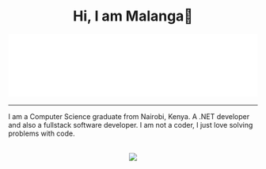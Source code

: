 
<h1 align="center" > Hi, I am Malanga👋</h1>

<p align="center">
<img src="header.svg" />
</p>

<hr/>


I am a Computer Science graduate from Nairobi, Kenya. A .NET developer and also a fullstack software developer. I am not a coder, I just love solving problems with code.

<div align="center">
<br/>
 <td>

 <tr><img src="https://github-readme-streak-stats.herokuapp.com/?user=sAndrin3&show_icons=true&locale=en&layout=compact&theme=tokyonight"/></tr>
<td>
</div>
